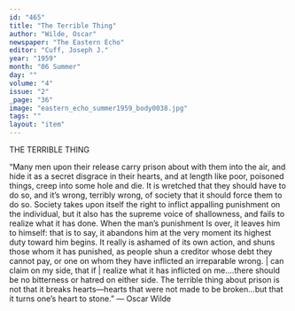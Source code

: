 ```yaml
---
id: "465"
title: "The Terrible Thing"
author: "Wilde, Oscar"
newspaper: "The Eastern Echo"
editor: "Cuff, Joseph J."
year: "1959"
month: "06 Summer"
day: ""
volume: "4"
issue: "2"
_page: "36"
image: "eastern_echo_summer1959_body0038.jpg"
tags: ""
layout: "item"
---
```

THE TERRIBLE THING

“Many men upon their release carry prison about with them into the air, and hide it
as a secret disgrace in their hearts, and at length like poor, poisoned things, creep into
some hole and die. It is wretched that they should have to do so, and it’s wrong, terribly
wrong, of society that it should force them to do so. Society takes upon itself the right
to inflict appalling punishment on the individual, but it also has the supreme voice of
shallowness, and fails to realize what it has done. When the man’s punishment Is over,
it leaves him to himself: that is to say, it abandons him at the very moment its highest
duty toward him begins. It really is ashamed of its own action, and shuns those whom it
has punished, as people shun a creditor whose debt they cannot pay, or one on whom
they have inflicted an irreparable wrong. | can claim on my side, that if | realize what
it has inflicted on me....there should be no bitterness or hatred on either side. The
terrible thing about prison is not that it breaks hearts—hearts that were not made
to be broken...but that it turns one’s heart to stone.” — Oscar Wilde
